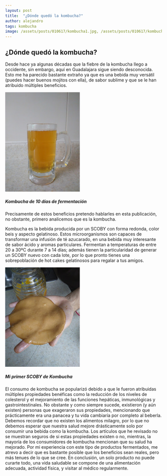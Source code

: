```yaml
---
layout: post
title:  "¿Dónde quedó la kombucha?"
author: alejandro
tags: kombucha
image: /assets/posts/010617/kombucha1.jpg, /assets/posts/010617/kombucha2.jpg
---
```

## ¿Dónde quedó la kombucha?

Desde hace ya algunas décadas que la fiebre de la kombucha llego a occidente, sin embargo, aquí en Guadalajara sigue siendo desconocida. Esto me ha parecido bastante extraño ya que es una bebida muy versátil (puedes hacer buenos mojitos con ella), de sabor sublime y que se le han atribuido múltiples beneficios.

![Kombucha de 10 días de fermentacion](/assets/posts/010617/kombucha1.jpg)
##### Kombucha de 10 días de fermentación

Precisamente de estos beneficios pretendo hablarles en esta publicación, no obstante, primero analicemos que es la kombucha. 

Kombucha es la bebida producida por un SCOBY con forma redonda, color beis y aspecto gelatinoso. Estos microorganismos son capaces de transformar una infusión de té azucarado, en una bebida muy interesante de sabor ácido y aromas particulares. Fermentan a temperaturas de entre 20 a 30ºC durante 7 a 14 días; además tienen la particularidad de generar un SCOBY nuevo con cada lote, por lo que pronto tienes una sobrepoblación de hot cakes gelatinosos para regalar a tus amigos.


![Mi primer SCOBY de Kombucha](/assets/posts/010617/kombucha2.jpg)
##### Mi primer SCOBY de Kombucha

El consumo de kombucha se popularizó debido a que le fueron atribuidas múltiples propiedades benéficas como la reducción de los niveles de colesterol y el mejoramiento de las funciones hepáticas, inmunológicas y gastrointestinales. No obstante y como siempre sucede, existieron (y aún existen) personas que exageraron sus propiedades, mencionando que prácticamente era una panacea y tu vida cambiaría por completo al beberla. Debemos recordar que no existen los alimentos milagro, por lo que no debemos esperar que nuestra salud mejore drásticamente solo por consumir una bebida como la kombucha.
Los artículos que he revisado no se muestran seguros de si estas propiedades existen o no, mientras, la mayoría de los consumidores de kombucha mencionan que su salud ha mejorado. Por mi experiencia con este tipo de productos fermentados, me atrevo a decir que es bastante posible que los beneficios sean reales, pero más tenues de lo que se cree. En conclusión, un solo producto no puede curarte todo, una vida saludable se compone de una alimentación adecuada, actividad física, y visitar al médico regularmente.